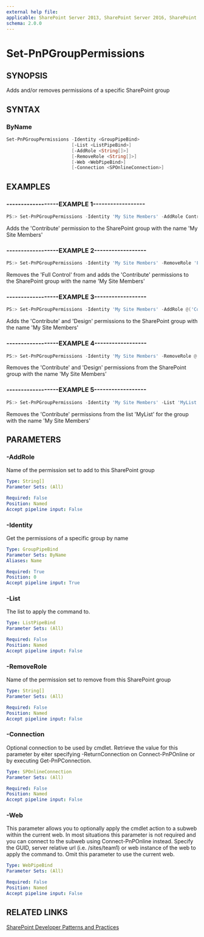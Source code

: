 ```yaml
---
external help file:
applicable: SharePoint Server 2013, SharePoint Server 2016, SharePoint Online
schema: 2.0.0
---
```

# Set-PnPGroupPermissions

## SYNOPSIS
Adds and/or removes permissions of a specific SharePoint group

## SYNTAX 

### ByName
```powershell
Set-PnPGroupPermissions -Identity <GroupPipeBind>
                        [-List <ListPipeBind>]
                        [-AddRole <String[]>]
                        [-RemoveRole <String[]>]
                        [-Web <WebPipeBind>]
                        [-Connection <SPOnlineConnection>]
```

## EXAMPLES

### ------------------EXAMPLE 1------------------
```powershell
PS:> Set-PnPGroupPermissions -Identity 'My Site Members' -AddRole Contribute
```

Adds the 'Contribute' permission to the SharePoint group with the name 'My Site Members'

### ------------------EXAMPLE 2------------------
```powershell
PS:> Set-PnPGroupPermissions -Identity 'My Site Members' -RemoveRole 'Full Control' -AddRole 'Read'
```

Removes the 'Full Control' from and adds the 'Contribute' permissions to the SharePoint group with the name 'My Site Members'

### ------------------EXAMPLE 3------------------
```powershell
PS:> Set-PnPGroupPermissions -Identity 'My Site Members' -AddRole @('Contribute', 'Design')
```

Adds the 'Contribute' and 'Design' permissions to the SharePoint group with the name 'My Site Members'

### ------------------EXAMPLE 4------------------
```powershell
PS:> Set-PnPGroupPermissions -Identity 'My Site Members' -RemoveRole @('Contribute', 'Design')
```

Removes the 'Contribute' and 'Design' permissions from the SharePoint group with the name 'My Site Members'

### ------------------EXAMPLE 5------------------
```powershell
PS:> Set-PnPGroupPermissions -Identity 'My Site Members' -List 'MyList' -RemoveRole @('Contribute')
```

Removes the 'Contribute' permissions from the list 'MyList' for the group with the name 'My Site Members'

## PARAMETERS

### -AddRole
Name of the permission set to add to this SharePoint group

```yaml
Type: String[]
Parameter Sets: (All)

Required: False
Position: Named
Accept pipeline input: False
```

### -Identity
Get the permissions of a specific group by name

```yaml
Type: GroupPipeBind
Parameter Sets: ByName
Aliases: Name

Required: True
Position: 0
Accept pipeline input: True
```

### -List
The list to apply the command to.

```yaml
Type: ListPipeBind
Parameter Sets: (All)

Required: False
Position: Named
Accept pipeline input: False
```

### -RemoveRole
Name of the permission set to remove from this SharePoint group

```yaml
Type: String[]
Parameter Sets: (All)

Required: False
Position: Named
Accept pipeline input: False
```

### -Connection
Optional connection to be used by cmdlet. Retrieve the value for this parameter by eiter specifying -ReturnConnection on Connect-PnPOnline or by executing Get-PnPConnection.

```yaml
Type: SPOnlineConnection
Parameter Sets: (All)

Required: False
Position: Named
Accept pipeline input: False
```

### -Web
This parameter allows you to optionally apply the cmdlet action to a subweb within the current web. In most situations this parameter is not required and you can connect to the subweb using Connect-PnPOnline instead. Specify the GUID, server relative url (i.e. /sites/team1) or web instance of the web to apply the command to. Omit this parameter to use the current web.

```yaml
Type: WebPipeBind
Parameter Sets: (All)

Required: False
Position: Named
Accept pipeline input: False
```

## RELATED LINKS

[SharePoint Developer Patterns and Practices](http://aka.ms/sppnp)